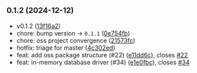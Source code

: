 ## <small>0.1.2 (2024-12-12)</small>

* v0.1.2 ([13f16a2](https://github.com/genstack-gg/genstack/commit/13f16a2))
* chore: bump version → `0.1.1` ([0e754fb](https://github.com/genstack-gg/genstack/commit/0e754fb))
* chore: oss project convergence ([21573fc](https://github.com/genstack-gg/genstack/commit/21573fc))
* hotfix: triage for master ([4c302ed](https://github.com/genstack-gg/genstack/commit/4c302ed))
* feat: add oss package structure (#22) ([e11dd6c](https://github.com/genstack-gg/genstack/commit/e11dd6c)), closes [#22](https://github.com/genstack-gg/genstack/issues/22)
* feat: in-memory database driver (#34) ([e1e0fbc](https://github.com/genstack-gg/genstack/commit/e1e0fbc)), closes [#34](https://github.com/genstack-gg/genstack/issues/34)



